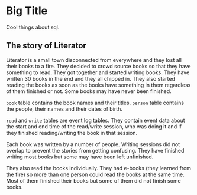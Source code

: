 # Big Title

Cool things about sql.

## The story of Literator

Literator is a small town disconnected from everywhere and they lost all their books to a fire.
They decided to crowd source books so that they have something to read. They got together and
started writing books. They have written 30 books in the end and they all chipped in.
They also started reading the books as soon as the books have something in them regardless of
them finished or not. Some books may have never been finished.

`book` table contains the book names and their titles. `person` table contains the people, their
names and their dates of birth.

`read` and `write` tables are event log tables. They contain event data about the start and end
time of the read/write session, who was doing it and if they finished reading/writing the book in
 that session.

Each book was written by a number of people. Writing sessions did not overlap to prevent the
stories from getting confusing. They have finished writing most books but some may have been left
 unfinished.

They also read the books individually. They had e-books (they learned from the fire) so more than
 one person could read the books at the same time. Most of them finished their books but some of
 them did not finish some books.